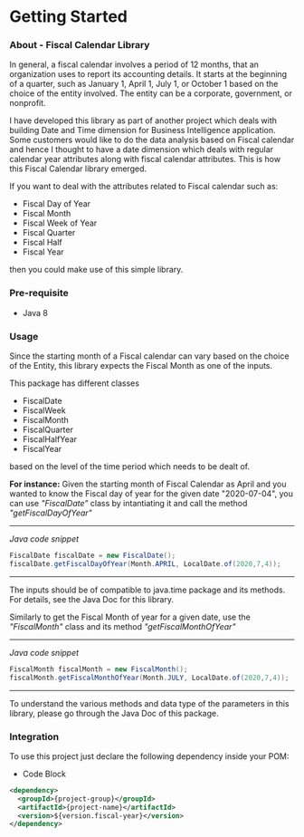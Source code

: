 # Getting Started

### About - Fiscal Calendar Library

In general, a fiscal calendar involves a period of 12 months, that an organization uses to report its accounting details. It starts at the beginning of a quarter, such as January 1, April 1, July 1, or October 1 based on the choice of the entity involved. The entity can be a corporate, government, or nonprofit.

I have developed this library as part of another project which deals with building Date and Time dimension for Business Intelligence application. Some customers would like to do the data analysis based on Fiscal calendar and hence I thought to have a date dimension which deals with regular calendar year attributes along with fiscal calendar attributes. This is how this Fiscal Calendar library emerged. 

If you want to deal with the attributes related to Fiscal calendar such as: 

* Fiscal Day of Year
* Fiscal Month
* Fiscal Week of Year
* Fiscal Quarter
* Fiscal Half
* Fiscal Year

then you could make use of this simple library.


### Pre-requisite

* Java 8

### Usage

Since the starting month of a Fiscal calendar can vary based on the choice of the Entity, this library expects the Fiscal Month as one of the inputs.

This package has different classes 

* FiscalDate
* FiscalWeek
* FiscalMonth
* FiscalQuarter
* FiscalHalfYear
* FiscalYear

based on the level of the time period which needs to be dealt of. 

**For instance:** Given the starting month of Fiscal Calendar as April and you wanted to know the Fiscal day of year for the given date "2020-07-04", you can use *"FiscalDate"* class by intantiating it and call the method *"getFiscalDayOfYear"*

---
*Java code snippet*
```Java
FiscalDate fiscalDate = new FiscalDate();
fiscalDate.getFiscalDayOfYear(Month.APRIL, LocalDate.of(2020,7,4));
```
---

The inputs should be of compatible to java.time package and its methods. For details, see the Java Doc for this library.

Similarly to get the Fiscal Month of year for a given date, use the *"FiscalMonth"* class and its method *"getFiscalMonthOfYear"*

---
*Java code snippet*
```Java
FiscalMonth fiscalMonth = new FiscalMonth();
fiscalMonth.getFiscalMonthOfYear(Month.JULY, LocalDate.of(2020,7,4));
```
---

To understand the various methods and data type of the parameters in this library, please go through the Java Doc of this package.


### Integration

To use this project just declare the following dependency inside your POM:

* Code Block

```xml
<dependency>
  <groupId>{project-group}</groupId>
  <artifactId>{project-name}</artifactId>
  <version>${version.fiscal-year}</version>
</dependency>
```

